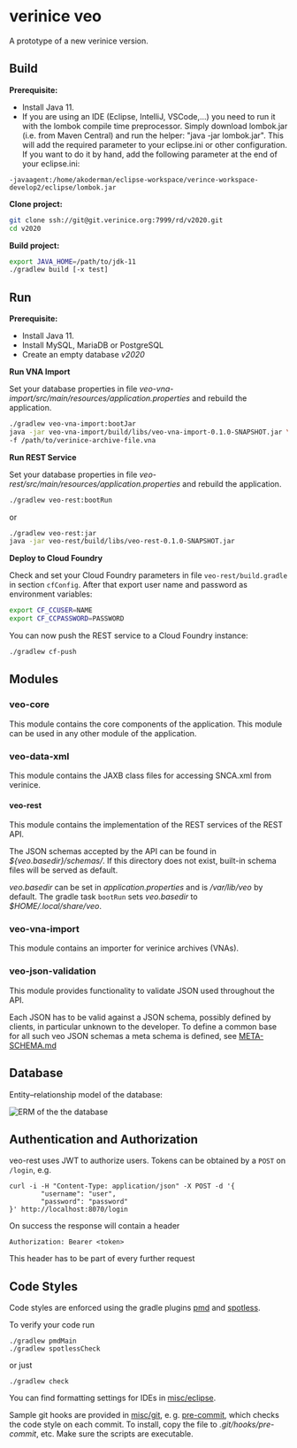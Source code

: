 # verinice veo

A prototype of a new verinice version.

## Build

**Prerequisite:**
* Install Java 11.
* If you are using an IDE (Eclipse, IntelliJ, VSCode,...) you need to run it with the lombok compile time preprocessor. Simply download lombok.jar (i.e. from Maven Central) and run the helper: "java -jar lombok.jar". This will add the required parameter to your eclipse.ini or other configuration.  If you want to do it by hand, add the following parameter at the end of your eclipse.ini:

```
-javaagent:/home/akoderman/eclipse-workspace/verince-workspace-develop2/eclipse/lombok.jar
```


**Clone project:**

```bash
git clone ssh://git@git.verinice.org:7999/rd/v2020.git
cd v2020
```

**Build project:**

```bash
export JAVA_HOME=/path/to/jdk-11
./gradlew build [-x test]
```

## Run

**Prerequisite:**
* Install Java 11.
* Install MySQL, MariaDB or PostgreSQL
* Create an empty database _v2020_

**Run VNA Import**

Set your database properties in file _veo-vna-import/src/main/resources/application.properties_ and rebuild the application.

```bash
./gradlew veo-vna-import:bootJar
java -jar veo-vna-import/build/libs/veo-vna-import-0.1.0-SNAPSHOT.jar \
-f /path/to/verinice-archive-file.vna
```

**Run REST Service**

Set your database properties in file _veo-rest/src/main/resources/application.properties_ and rebuild the application.


```bash
./gradlew veo-rest:bootRun
```

or

```bash
./gradlew veo-rest:jar
java -jar veo-rest/build/libs/veo-rest-0.1.0-SNAPSHOT.jar
```

**Deploy to Cloud Foundry**

Check and set your Cloud Foundry parameters in file `veo-rest/build.gradle` in section `cfConfig`. After that export user name and password as environment variables:

```bash
export CF_CCUSER=NAME
export CF_CCPASSWORD=PASSWORD
```

You can now push the REST service to a Cloud Foundry instance:

```bash
./gradlew cf-push
```


## Modules

### veo-core
This module contains the core components of the application. This module can be used in any other module of the application.

### veo-data-xml
This module contains the JAXB class files for accessing SNCA.xml from verinice.

#### veo-rest
This module contains the implementation of the REST services of the REST API.

The JSON schemas accepted by the API can be found in *${veo.basedir}/schemas/*. If this directory
does not exist, built-in schema files will be served as default.

*veo.basedir* can be set in *application.properties* and is */var/lib/veo* by
default. The gradle task `bootRun` sets *veo.basedir* to
*$HOME/.local/share/veo*.

### veo-vna-import
This module contains an importer for verinice archives (VNAs).

### veo-json-validation
This module provides functionality to validate JSON used throughout the API.

Each JSON has to be valid against a JSON schema, possibly defined by clients,
in particular unknown to the developer. To define a common base for all such
veo JSON schemas a meta schema is defined, see [META-SCHEMA.md](META-SCHEMA.md)

## Database
Entity–relationship model of the database:

![ERM of the the database](veo-persistence/src/main/sql/database-erm.png)

## Authentication and Authorization
veo-rest uses JWT to authorize users. Tokens can be obtained by a `POST` on `/login`, e.g.

	curl -i -H "Content-Type: application/json" -X POST -d '{
			"username": "user",
			"password": "password"
	}' http://localhost:8070/login

On success the response will contain a header

	Authorization: Bearer <token>

This header has to be part of every further request

## Code Styles
Code styles are enforced using the gradle plugins
[pmd](https://docs.gradle.org/current/userguide/pmd_plugin.html) and
[spotless](https://github.com/diffplug/spotless).

To verify your code run

	./gradlew pmdMain
	./gradlew spotlessCheck

or just

	./gradlew check

You can find formatting settings for IDEs in [misc/eclipse](misc/eclipse).

Sample git hooks are provided in [misc/git](misc/git), e. g.
[pre-commit](misc/git/pre-commit), which checks the code style on each commit.
To install, copy the file to *.git/hooks/pre-commit*, etc. Make sure the
scripts are executable.
